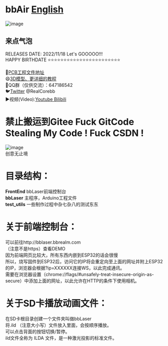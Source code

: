 # bbAir [English](https://github.com/RealCorebb/bbLaser/blob/main/README_EN.md "English")  
![image](https://github.com/RealCorebb/bbLaser/blob/main/IMG/bbLaser.jpg?raw=true)
## 来点气泡

RELEASES DATE: 2022/11/18      Let's GOOOOO!!!  
HAPPY BIRTHDATE ⭐⭐⭐⭐⭐⭐⭐⭐⭐⭐⭐⭐⭐⭐⭐⭐⭐⭐⭐⭐⭐⭐⭐

🔗[PCB工程文件地址](https://oshwhub.com/corebb/bblaser_pro "PCB工程文件地址")  
😄[3D模型、更详细的教程](https://afdian.com/a/kuruibb "3D模型、更详细的教程")  
🐧QQ群（仅供交流）：647186542  
🐦[Twitter](https://twitter.com/RealCorebb "@RealCorebb") @RealCorebb  
▶️视频(Video):[Youtube](https://www.youtube.com/watch?v=yFprzIGSGpM "Youtube")[ Bilibili](https://www.bilibili.com/video/BV1q14y1W7TJ/ " Bilibili")  
# 禁止搬运到Gitee  Fuck GitCode Stealing My Code ! Fuck CSDN !
![image](https://github.com/RealCorebb/bbLaser/blob/main/IMG/logo.png?raw=true)  
创意无止境
# 目录结构：
**FrontEnd** bbLaser前端控制台  
**bbLaser** 主程序，Arduino工程文件  
**test_utils** 一些制作过程中杂七杂八的测试东东  
# 关于前端控制台：  
可以前往http://bblaser.bbrealm.com  
（注意不是https）查看DEMO  
因为前端网页比较大，所有东西内嵌到ESP32的话会很慢  
所以，烧写固件到ESP32后，访问它的IP将会重定向至上面的网址并附上ESP32的IP，浏览器会根据?ip=XXXXXX连接WS，以此完成通讯。  
需要在浏览器设置（chrome://flags/#unsafely-treat-insecure-origin-as-secure）中添加上面的网址，以此允许在HTTP的条件下使用相机。

# 关于SD卡播放动画文件：  
在SD卡根目录创建一个文件夹叫做bbLaser  
将.ild （注意大小写）文件放入里面，会按顺序播放。  
可以点击背面的按钮切换/暂停。  
ild文件全称为 ILDA 文件，是一种激光投影的标准文件。  

